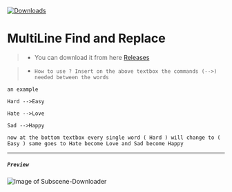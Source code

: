 [![Downloads](https://static.pepy.tech/personalized-badge/video2tfrecord?period=total&units=international_system&left_color=blue&right_color=green&left_text=Downloads)](https://github.com/xZetsubou/MultiLine-Find-and-Replace/releases)
# MultiLine Find and Replace
>- You can download it from here [Releases](https://github.com/xZetsubou/MultiLine-Find-and-Replace/releases)

> - `How to use ?
Insert on the above textbox the commands (-->) needed between the words`


`an example`

`Hard -->Easy`

`Hate -->Love`

`Sad -->Happy`

`now at the bottom textbox every single word ( Hard ) will change to ( Easy )
same goes to Hate become Love
and Sad become Happy`

---
##### `Preview` 

![Image of Subscene-Downloader](https://i.imgur.com/6hSOyP4.png)


